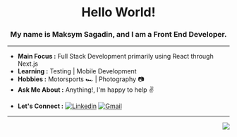 <h1 align="center"> Hello World!</h1>

<h3 align="center"> My name is Maksym Sagadin, and I am a Front End Developer. </h3>

---------------------------------------------------------------------------------------------------------------------------------------------------------------------------------
<!-- ### About -->
-  **Main Focus :**  Full Stack Development primarily using React through Next.js
-  **Learning :** Testing | Mobile Development
-  **Hobbies :** Motorsports 🏎️ | Photography 📷
-  **Ask Me About :** Anything!, I'm happy to help :v:
<!-- -  **Fun fact :** When most developer loves coffee:sweat_smile: But, I prefer tea :heart:  -->
-  **Let's Connect :** [![Linkedin](https://img.shields.io/badge/LinkedIn-0077B5?style=for-the-badge&logo=linkedin&logoColor=white)](https://www.linkedin.com/in/maksym-sagadin/)  [![Gmail](https://img.shields.io/badge/Gmail-D14836?style=for-the-badge&logo=gmail&logoColor=white)](mailto:maksym.sagadin@gmail.com) 

---------------------------------------------------------------------------------------------------------------------------------------------------------------------------------
<!-- ### Visitors  -->

<p align="right"> <img src="https://visitor-badge.glitch.me/badge?page_id=${your.username}.${your.repo.id}"/> </p>

